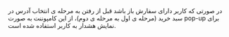 <div class="dp-doc-container"">

<div class="dp-doc-tags">

<div class="desktop-version"></div>
<div class="mobile-version"></div>


</div>

<div class="dp-doc-body">
 
در صورتی که کاربر دارای سفارش باز باشد قبل از رفتن به مرحله ی انتخاب آدرس در سبد خرید (مرحله ی اول به مرحله ی دوم)، از این کامپوننت به صورت pop-up برای نمایش هشدار به کاربر استفاده شده است.

</div>

</div> 


